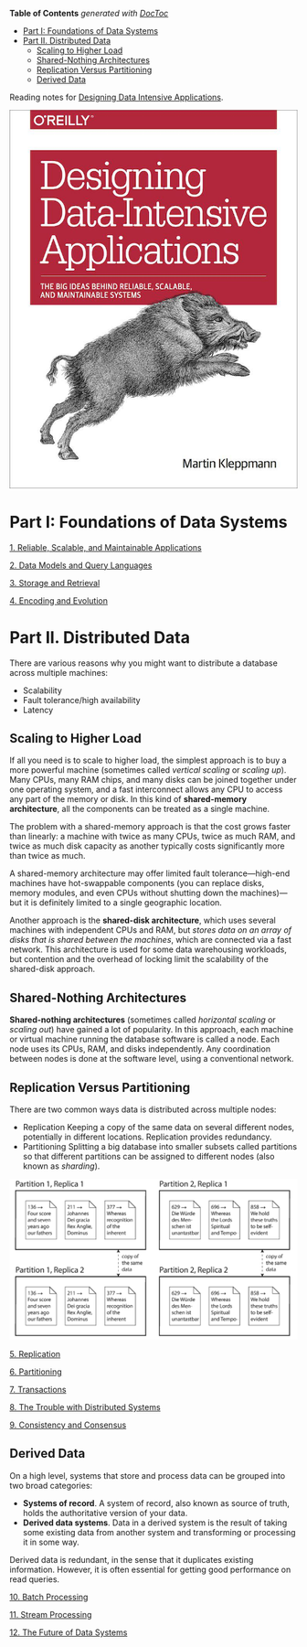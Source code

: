 <!-- START doctoc generated TOC please keep comment here to allow auto update -->
<!-- DON'T EDIT THIS SECTION, INSTEAD RE-RUN doctoc TO UPDATE -->
**Table of Contents**  *generated with [DocToc](https://github.com/thlorenz/doctoc)*

- [Part I: Foundations of Data Systems](#part-i-foundations-of-data-systems)
- [Part II. Distributed Data](#part-ii-distributed-data)
  - [Scaling to Higher Load](#scaling-to-higher-load)
  - [Shared-Nothing Architectures](#shared-nothing-architectures)
  - [Replication Versus Partitioning](#replication-versus-partitioning)
  - [Derived Data](#derived-data)

<!-- END doctoc generated TOC please keep comment here to allow auto update -->

Reading notes for [Designing Data Intensive Applications](https://book.douban.com/subject/26197294/).

![](img/cover.jpg)

# Part I: Foundations of Data Systems

[1. Reliable, Scalable, and Maintainable Applications](ch1.md)

[2. Data Models and Query Languages](ch2.md)

[3. Storage and Retrieval](ch3.md)

[4. Encoding and Evolution](ch4.md)

# Part II. Distributed Data

There are various reasons why you might want to distribute a database across multiple machines:
- Scalability
- Fault tolerance/high availability
- Latency

## Scaling to Higher Load

If all you need is to scale to higher load, the simplest approach is to buy a more powerful machine (sometimes called *vertical scaling* or *scaling up*). Many CPUs, many RAM chips, and many disks can be joined together under one operating system, and a fast interconnect allows any CPU to access any part of the memory or disk. In this kind of **shared-memory architecture**, all the components can be treated as a single machine.

The problem with a shared-memory approach is that the cost grows faster than linearly: a machine with twice as many CPUs, twice as much RAM, and twice as much disk capacity as another typically costs significantly more than twice as much. 

A shared-memory architecture may offer limited fault tolerance—high-end machines have hot-swappable components (you can replace disks, memory modules, and even CPUs without shutting down the machines)—but it is definitely limited to a single geographic location.

Another approach is the **shared-disk architecture**, which uses several machines with independent CPUs and RAM, but *stores data on an array of disks that is shared between the machines*, which are connected via a fast network. This architecture is used for some data warehousing workloads, but contention and the overhead of locking limit the scalability of the shared-disk approach.

## Shared-Nothing Architectures

**Shared-nothing architectures** (sometimes called *horizontal scaling* or
*scaling out*) have gained a lot of popularity. In this approach, each machine or virtual machine running the database software is called a node. Each node uses its CPUs, RAM, and disks independently. Any coordination between nodes is done at the software level, using a conventional network.

## Replication Versus Partitioning

There are two common ways data is distributed across multiple nodes:

- Replication
    Keeping a copy of the same data on several different nodes, potentially in different locations. Replication provides redundancy.
- Partitioning
    Splitting a big database into smaller subsets called partitions so that different partitions can be assigned to different nodes (also known as *sharding*).

![](img/p2-parition-replica.jpg)

[5. Replication](ch5.md)

[6. Partitioning](ch6.md)

[7. Transactions](ch7.md)

[8. The Trouble with Distributed Systems](ch8.md)

[9. Consistency and Consensus](ch9.md)

## Derived Data

On a high level, systems that store and process data can be grouped into two broad categories:

- **Systems of record**. A system of record, also known as source of truth, holds the authoritative version of your data. 
- **Derived data systems**. Data in a derived system is the result of taking some existing data from another system and transforming or processing it in some way.

Derived data is redundant, in the sense that it duplicates existing information. However, it is often essential for getting good performance on read queries.

[10. Batch Processing](ch10.md)

[11. Stream Processing](ch11.md)

[12. The Future of Data Systems](ch12.md)
